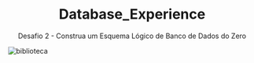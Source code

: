 # <div align="center">Database_Experience</div>

<div align="center"> Desafio 2 - Construa um Esquema Lógico de Banco de Dados do Zero
</div>

![biblioteca](https://user-images.githubusercontent.com/96344255/192058624-ba55cbfe-cb72-4223-9a9b-0658df39e9f3.png)

